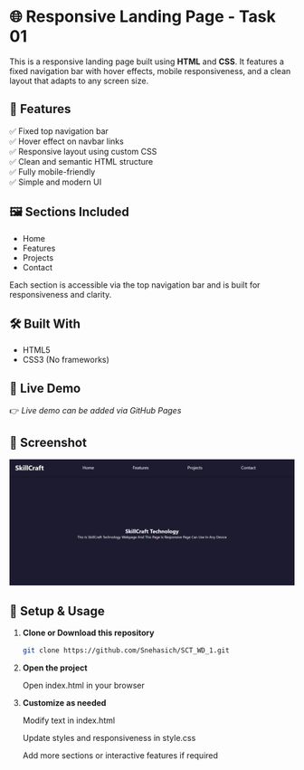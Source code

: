 # 🌐 Responsive Landing Page - Task 01

This is a responsive landing page built using **HTML** and **CSS**. It features a fixed navigation bar with hover effects, mobile responsiveness, and a clean layout that adapts to any screen size.

## 🚀 Features

✅ Fixed top navigation bar  
✅ Hover effect on navbar links  
✅ Responsive layout using custom CSS  
✅ Clean and semantic HTML structure  
✅ Fully mobile-friendly  
✅ Simple and modern UI  

## 🖼️ Sections Included

- Home  
- Features  
- Projects  
- Contact  

Each section is accessible via the top navigation bar and is built for responsiveness and clarity.

## 🛠️ Built With

- HTML5  
- CSS3 (No frameworks)

## 🔗 Live Demo

👉 *Live demo can be added via GitHub Pages*

## 📸 Screenshot

![Landing Page Preview](./landing-preview.png)

## 🔧 Setup & Usage

1. **Clone or Download this repository**
   ```bash
   git clone https://github.com/Snehasich/SCT_WD_1.git
   
2. **Open the project**

   Open index.html in your browser

3. **Customize as needed**
  
   Modify text in index.html
    
   Update styles and responsiveness in style.css
    
   Add more sections or interactive features if required
